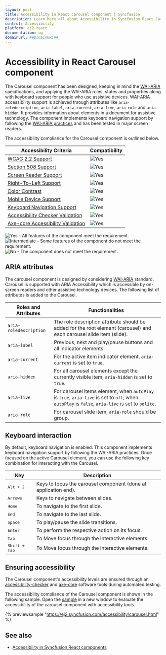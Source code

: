 ```yaml
---
layout: post
title: Accessibility in React Carousel component | Syncfusion
description: Learn here all about Accessibility in Syncfusion React Carousel component of Syncfusion Essential JS 2 and more.
control: Accessibility
platform: ej2-react
documentation: ug
domainurl: ##DomainURL##
---
```


# Accessibility in React Carousel component

The Carousel component has been designed, keeping in mind the [WAI-ARIA](https://www.w3.org/TR/wai-aria-practices/) specifications, and applying the WAI-ARIA roles, states and properties along with keyboard support for people who use assistive devices. WAI-ARIA accessibility support is achieved through attributes like `aria-roledescription`, `aria-label`, `aria-current`, `aria-live`, `aria-role` and `aria-hidden`. It provides information about elements in a document for assistive technology. The component implements keyboard navigation support by following the [WAI-ARIA practices](https://www.w3.org/TR/wai-aria-practices/) and has been tested in major screen readers.

The accessibility compliance for the Carousel component is outlined below.

| Accessibility Criteria                                                              | Compatibility                                                                        |
| ----------------------------------------------------------------------------------- | ------------------------------------------------------------------------------------ |
| [WCAG 2.2 Support](../common/accessibility#accessibility-standards)                 | <img src="https://cdn.syncfusion.com/content/images/landing-page/yes.png" alt="Yes"> |
| [Section 508 Support](../common/accessibility#accessibility-standards)              | <img src="https://cdn.syncfusion.com/content/images/landing-page/yes.png" alt="Yes"> |
| [Screen Reader Support](../common/accessibility#screen-reader-support)              | <img src="https://cdn.syncfusion.com/content/images/landing-page/yes.png" alt="Yes"> |
| [Right-To-Left Support](../common/accessibility#right-to-left-support)              | <img src="https://cdn.syncfusion.com/content/images/landing-page/yes.png" alt="Yes"> |
| [Color Contrast](../common/accessibility#color-contrast)                            | <img src="https://cdn.syncfusion.com/content/images/landing-page/yes.png" alt="Yes"> |
| [Mobile Device Support](../common/accessibility#mobile-device-support)              | <img src="https://cdn.syncfusion.com/content/images/landing-page/yes.png" alt="Yes"> |
| [Keyboard Navigation Support](../common/accessibility#keyboard-navigation-support)  | <img src="https://cdn.syncfusion.com/content/images/landing-page/yes.png" alt="Yes"> |
| [Accessibility Checker Validation](../common/accessibility#ensuring-accessibility)  | <img src="https://cdn.syncfusion.com/content/images/landing-page/yes.png" alt="Yes"> |
| [Axe-core Accessibility Validation](../common/accessibility#ensuring-accessibility) | <img src="https://cdn.syncfusion.com/content/images/landing-page/yes.png" alt="Yes"> |

<div><img src="https://cdn.syncfusion.com/content/images/landing-page/yes.png" alt="Yes"> - All features of the component meet the requirement.</div>

<div><img src="https://cdn.syncfusion.com/content/images/landing-page/intermediate.png" alt="Intermediate"> - Some features of the component do not meet the requirement.</div>

<div><img src="https://cdn.syncfusion.com/content/images/landing-page/no.png" alt="No"> - The component does not meet the requirement.</div>

## ARIA attributes

The carousel component is designed by considering [WAI-ARIA](https://www.w3.org/TR/wai-aria-practices/) standard. Carousel is supported with ARIA Accessibility which is accessible by on-screen readers and other assistive technology devices. The following list of attributes is added to the Carousel.

| **Roles and Attributes** | **Functionalities**                                                                                                                             |
| ------------------------ | ----------------------------------------------------------------------------------------------------------------------------------------------- |
| `aria-roledescription`   | The role description attribute should be added for the root element (carousel) and each carousel slide item (slide).                            |
| `aria-label`             | Previous, next and play/pause buttons and all indicator elements.                                                                               |
| `aria-current`           | For the active item indicator element, `aria-current` is set to `true`.                                                                         |
| `aria-hidden`            | For all carousel elements except the currently visible item, `aria-hidden` is set to `true`.                                                    |
| `aria-live`              | For carousel items element, when `autoPlay` is `true`, `aria-live` is set to `off`; when `autoPlay` is `false`, `aria-live` is set to `polite`. |
| `aria-role`              | For carousel slide item, `aria-role` should be group.                                                                                           |

## Keyboard interaction

By default, keyboard navigation is enabled. This component implements keyboard navigation support by following the WAI-ARIA practices. Once focused on the active Carousel element, you can use the following key combination for interacting with the Carousel.

| Key                | Description                                                     |
| ------------------ | --------------------------------------------------------------- |
| <kbd>Alt + J</kbd> | Keys to focus the carousel component (done at application end). |
| <kbd>Arrows</kbd>  | Keys to navigate between slides.                                |
| <kbd>Home</kbd>    | To navigate to the first slide.                                 |
| <kbd>End</kbd>     | To navigate to the last slide.                                  |
| <kbd>Space</kbd>   | To play/pause the slide transitions.                            |
| <kbd>Enter</kbd>   | To perform the respective action on its focus.                  |
| <kbd>Tab</kbd>     | To Move focus through the interactive elements.                 |
| <kbd>Shift + Tab</kbd> | To Move focus through the interactive elements.             |

## Ensuring accessibility

The Carousel component's accessibility levels are ensured through an [accessibility-checker](https://www.npmjs.com/package/accessibility-checker) and [axe-core](https://www.npmjs.com/package/axe-core) software tools during automated testing.

The accessibility compliance of the Carousel component is shown in the following sample. Open the [sample](https://ej2.syncfusion.com/accessibility/carousel.html) in a new window to evaluate the accessibility of the carousel component with accessibility tools.

{% previewsample "https://ej2.syncfusion.com/accessibility/carousel.html" %}

## See also

- [Accessibility in Syncfusion React components](../common/accessibility)
